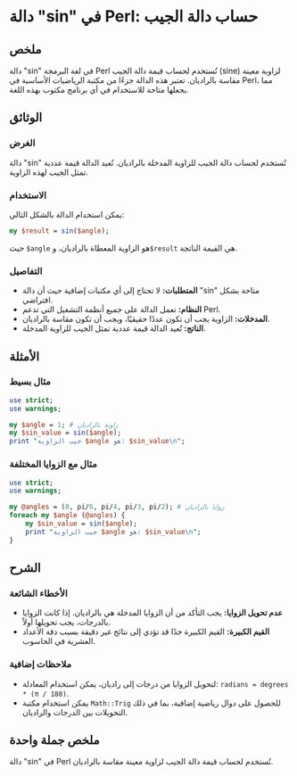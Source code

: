 <!--
Meta Description: # دالة "sin" في Perl: حساب دالة الجيب ## ملخص دالة "sin" في لغة البرمجة Perl تُستخدم لحساب قيمة دالة الجيب (sine) لزاوية معينة مقاسة بالراديان. تعتبر ...
Meta Keywords: دالة, sin, perl, بالراديان, angle
-->

# دالة "sin" في Perl: حساب دالة الجيب

## ملخص
دالة "sin" في لغة البرمجة Perl تُستخدم لحساب قيمة دالة الجيب (sine) لزاوية معينة مقاسة بالراديان. تعتبر هذه الدالة جزءًا من مكتبة الرياضيات الأساسية في Perl، مما يجعلها متاحة للاستخدام في أي برنامج مكتوب بهذه اللغة.

## الوثائق
### الغرض
دالة "sin" تُستخدم لحساب دالة الجيب للزاوية المدخلة بالراديان. تُعيد الدالة قيمة عددية تمثل الجيب لهذه الزاوية.

### الاستخدام
يمكن استخدام الدالة بالشكل التالي:
```perl
my $result = sin($angle);
```
حيث `$angle` هو الزاوية المعطاة بالراديان، و`$result` هي القيمة الناتجة.

### التفاصيل
- **المتطلبات:** لا تحتاج إلى أي مكتبات إضافية حيث أن دالة "sin" متاحة بشكل افتراضي.
- **النظام:** تعمل الدالة على جميع أنظمة التشغيل التي تدعم Perl.
- **المدخلات:** الزاوية يجب أن تكون عددًا حقيقيًا، ويجب أن تكون مقاسة بالراديان.
- **الناتج:** تُعيد الدالة قيمة عددية تمثل الجيب للزاوية المدخلة.

## الأمثلة
### مثال بسيط
```perl
use strict;
use warnings;

my $angle = 1; # زاوية بالراديان
my $sin_value = sin($angle);
print "جيب الزاوية $angle هو: $sin_value\n";
```

### مثال مع الزوايا المختلفة
```perl
use strict;
use warnings;

my @angles = (0, pi/6, pi/4, pi/3, pi/2); # زوايا بالراديان
foreach my $angle (@angles) {
    my $sin_value = sin($angle);
    print "جيب الزاوية $angle هو: $sin_value\n";
}
```

## الشرح
### الأخطاء الشائعة
- **عدم تحويل الزوايا:** يجب التأكد من أن الزوايا المدخلة هي بالراديان. إذا كانت الزوايا بالدرجات، يجب تحويلها أولاً.
- **القيم الكبيرة:** القيم الكبيرة جدًا قد تؤدي إلى نتائج غير دقيقة بسبب دقة الأعداد العشرية في الحاسوب.

### ملاحظات إضافية
- لتحويل الزوايا من درجات إلى راديان، يمكن استخدام المعادلة: `radians = degrees * (π / 180)`.
- يمكن استخدام مكتبة `Math::Trig` للحصول على دوال رياضية إضافية، بما في ذلك التحويلات بين الدرجات والراديان.

## ملخص جملة واحدة
دالة "sin" في Perl تُستخدم لحساب قيمة دالة الجيب لزاوية معينة مقاسة بالراديان.